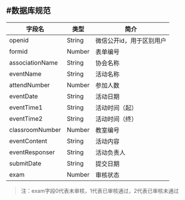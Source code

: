 #数据库规范
---
| 字段名  | 类型    |   简介
| ------- | ------- | ---------
| openid         | String | 微信公开id，用于区别用户
| formid         | Number | 表单编号
| associationName | String | 协会名称
| eventName      | String | 活动名称
| attendNumber   | Number | 参加人数
| eventDate      | String | 活动日期
| eventTime1     | String | 活动时间（起）
| eventTime2     | String | 活动时间（终）
| classroomNumber | Number | 教室编号
| eventContent   | String | 活动内容
| eventResponser | String | 活动负责人
| submitDate     | String | 提交日期
| exam           | Number | 审核状态

>注：exam字段0代表未审核，1代表已审核通过，2代表已审核未通过

